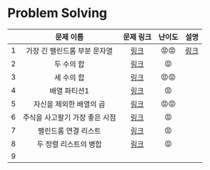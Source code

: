 # Problem Solving

|      |           문제 이름            |                          문제 링크                           | 난이도 |        설명         |
| ---: | :----------------------------: | :----------------------------------------------------------: | :----: | :-----------------: |
|    1 |  가장 긴 팰린드롬 부분 문자열  | [링크](https://leetcode.com/problems/longest-palindromic-substring) |   😡😡   | [링크](1/README.md) |
|    2 |           두 수의 합           |        [링크](https://leetcode.com/problems/two-sum)         |   😡    |                     |
|    3 |           세 수의 합           |          [링크](https://leetcode.com/problems/3sum)          |   😡😡   |                     |
|    4 |          배열 파티션1          |   [링크](https://leetcode.com/problems/array-partition-i)    |   😡    |                     |
|    5 |    자신을 제외한 배열의 곱     | [링크](https://leetcode.com/problems/product-of-array-except-self) |   😡😡   |                     |
|    6 | 주식을 사고팔기 가장 좋은 시점 | [링크](https://leetcode.com/problems/best-time-to-buy-and-sell-stock) |   😡    |                     |
|    7 |      팰린드롬 연결 리스트      | [링크](https://leetcode.com/problems/palindrome-linked-list) |   😡    |                     |
|    8 |     두 정렬 리스트의 병합      | [링크](https://leetcode.com/problems/merge-two-sorted-lists) |   😡    |                     |
|    9 |                                |                                                              |        |                     |

